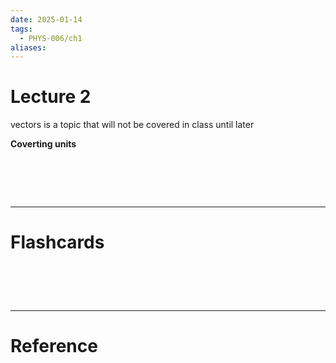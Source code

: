 ```yaml
---
date: 2025-01-14
tags:
  - PHYS-006/ch1
aliases:
---
```

# Lecture 2
vectors is a topic that will not be covered in class until later

**Coverting units**

# ‌
---
# Flashcards


# ‌
---
# Reference
